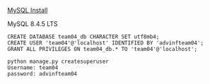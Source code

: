 [MySQL Install](https://dev.mysql.com/downloads/mysql/)


MySQL 8.4.5 LTS


```
CREATE DATABASE team04_db CHARACTER SET utf8mb4;
CREATE USER 'team04'@'localhost' IDENTIFIED BY 'advinfteam04';
GRANT ALL PRIVILEGES ON team04_db.* TO 'team04'@'localhost';
```


```
python manage.py createsuperuser
Username: team04
password: advinfteam04
```
